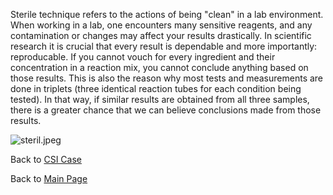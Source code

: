 Sterile technique refers to the actions of being "clean" in a lab
environment. When working in a lab, one encounters many sensitive
reagents, and any contamination or changes may affect your results
drastically. In scientific research it is crucial that every result is
dependable and more importantly: reproducable. If you cannot vouch for
every ingredient and their concentration in a reaction mix, you cannot
conclude anything based on those results. This is also the reason why
most tests and measurements are done in triplets (three identical
reaction tubes for each condition being tested). In that way, if similar
results are obtained from all three samples, there is a greater chance
that we can believe conclusions made from those results.

![]( steril.jpeg " steril.jpeg")

Back to [CSI Case](/wiki/CSI_Case "wikilink")

Back to [Main Page](/wiki/Main_Page "wikilink")

